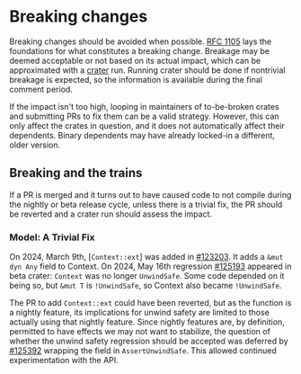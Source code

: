 # Breaking changes

Breaking changes should be avoided when possible.
[RFC 1105](https://rust-lang.github.io/rfcs/1105-api-evolution.html) lays the foundations for what constitutes a breaking change.
Breakage may be deemed acceptable or not based on its actual impact,
which can be approximated with a [crater](https://github.com/rust-lang/crater/blob/master/docs/bot-usage.md) run.
Running crater should be done if nontrivial breakage is expected, so the information is
available during the final comment period.

If the impact isn't too high, looping in maintainers of to-be-broken crates and submitting PRs
to fix them can be a valid strategy. However, this can only affect the crates in question, and
it does not automatically affect their dependents. Binary dependents may have already locked-in
a different, older version.

## Breaking and the trains
If a PR is merged and it turns out to have caused code to not compile during the nightly or beta release cycle,
unless there is a trivial fix, the PR should be reverted and a crater run should assess the impact.

### Model: A Trivial Fix

On 2024, March 9th, [`Context::ext`] was added in [#123203]. It adds a `&mut dyn Any` field to Context.
On 2024, May 16th regression [#125193] appeared in beta crater: `Context` was no longer `UnwindSafe`.
Some code depended on it being so, but `&mut T` is `!UnwindSafe`, so Context also became `!UnwindSafe`.

The PR to add `Context::ext` could have been reverted, but as the function is a nightly feature,
its implications for unwind safety are limited to those actually using that nightly feature.
Since nightly features are, by definition, permitted to have effects we may not want to stabilize,
the question of whether the unwind safety regression should be accepted was deferred by [#125392]
wrapping the field in `AssertUnwindSafe`. This allowed continued experimentation with the API.

[#123203]: https://github.com/rust-lang/rust/pull/123203
[#125193]: https://github.com/rust-lang/rust/pull/125193
[#125392]: https://github.com/rust-lang/rust/pull/125392
